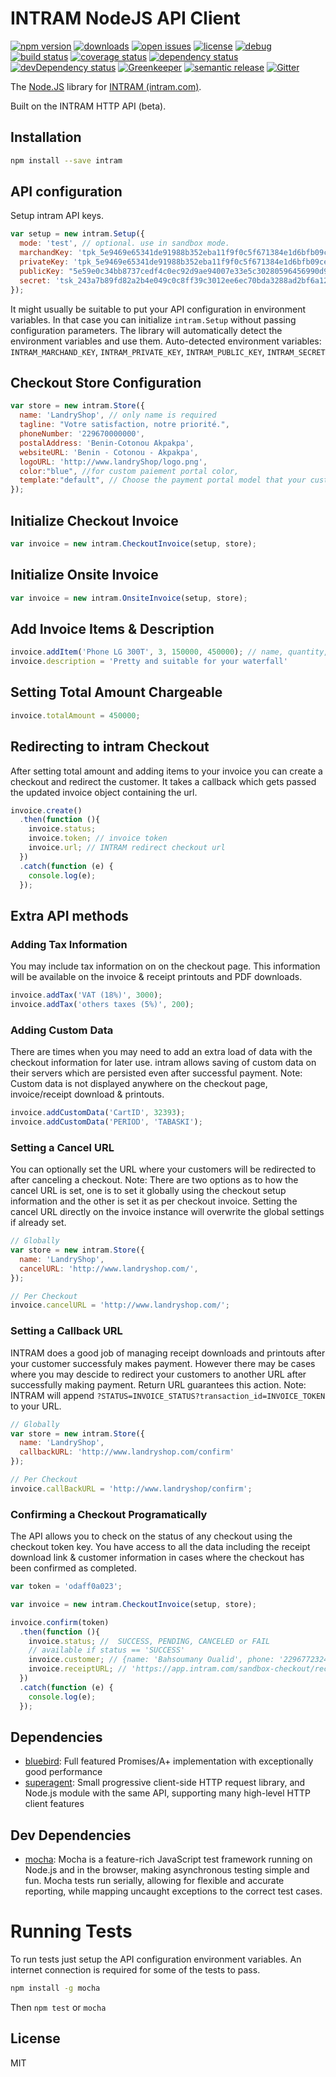 # INTRAM NodeJS API Client


[![npm version](https://badge.fury.io/js/intram-node.svg)](https://npmjs.org/package/intram-node)  [![downloads](https://img.shields.io/npm/dw/intram-node.svg)](https://npmjs.org/package/intram-node)  [![open issues](https://img.shields.io/github/issues-raw/suntech/intram-node.svg)](https://github.com/suntech/intram-node/issues)  [![license](https://img.shields.io/github/license/suntech/intram-node.svg)](https://github.com/suntech/intram-node/blob/master/LICENSE)  [![debug](https://img.shields.io/badge/debug-blue.svg)](https://github.com/visionmedia/debug#readme)  [![build status](https://img.shields.io/travis/suntech/intram-node/master.svg)](https://travis-ci.org/suntech/intram-node#master)  [![coverage status](https://coveralls.io/repos/suntech/intram-node/badge.svg)](https://coveralls.io/github/suntech/intram-node)  [![dependency status](https://david-dm.org/suntech/intram-node.svg?theme=shields.io)](https://david-dm.org/suntech/intram-node)  [![devDependency status](https://david-dm.org/suntech/intram-node/dev-status.svg)](https://david-dm.org/suntech/intram-node#info=devDependencies)  [![Greenkeeper](https://badges.greenkeeper.io/suntech/intram-node.svg)](https://greenkeeper.io/)  [![semantic release](https://img.shields.io/badge/%20%20%F0%9F%93%A6%F0%9F%9A%80-semantic--release-e10079.svg)](https://github.com/semantic-release/semantic-release#badge)  [![Gitter](https://badges.gitter.im/suntech/intram-node.svg)](https://gitter.im/suntech/intram-node)

The [Node.JS](http://nodejs.org) library for [INTRAM (intram.com)](https://intram.com).

Built on the INTRAM HTTP API (beta).

## Installation

```sh
npm install --save intram
```

## API configuration

Setup intram API keys.

```js
var setup = new intram.Setup({
  mode: 'test', // optional. use in sandbox mode.
  marchandKey: 'tpk_5e9469e65341de91988b352eba11f9f0c5f671384e1d6bfb09ce30103bcc09903b42dfacfb2b436d4b48af01f763bbaa1748b1d6ea165d4a2f581bcfd1fd8943',
  privateKey: 'tpk_5e9469e65341de91988b352eba11f9f0c5f671384e1d6bfb09ce30103bcc09903b42dfacfb2b436d4b48af01f763bbaa1748b1d6ea165d4a2f581bcfd1fd8943',
  publicKey: "5e59e0c34bb8737cedf4c0ec92d9ae94007e33e5c30280596456990d9fc2f6058147a092fa6017ab5a25150fc0dd2991cff0e49b9ee8cb04355b689769d68d44",
  secret: 'tsk_243a7b89fd82a2b4e049c0c8ff39c3012ee6ec70bda3288ad2bf6a1270439ce4245e2f1ea7e4c03beb5cd807cbc7a32c0baf7de3a1f9d9b8593bab38af6531f7'          
});
```

It might usually be suitable to put your API configuration in environment variables. In that case you can initialize `intram.Setup` without passing configuration parameters.
The library will automatically detect the environment variables and use them.
Auto-detected environment variables: `INTRAM_MARCHAND_KEY`, `INTRAM_PRIVATE_KEY`, `INTRAM_PUBLIC_KEY`,  `INTRAM_SECRET`


## Checkout Store Configuration

```js
var store = new intram.Store({
  name: 'LandryShop', // only name is required
  tagline: "Votre satisfaction, notre priorité.",
  phoneNumber: '229670000000',
  postalAddress: 'Benin-Cotonou Akpakpa',
  websiteURL: 'Benin - Cotonou - Akpakpa',
  logoURL: 'http://www.landryShop/logo.png',
  color:"blue", //for custom paiement portal color,
  template:"default", // Choose the payment portal model that your customers will see
});
```

## Initialize Checkout Invoice

```js
var invoice = new intram.CheckoutInvoice(setup, store);
```

## Initialize Onsite Invoice

```js
var invoice = new intram.OnsiteInvoice(setup, store);
```

## Add Invoice Items & Description

```js
invoice.addItem('Phone LG 300T', 3, 150000, 450000); // name, quantity, unit price, total price
invoice.description = 'Pretty and suitable for your waterfall'
```

## Setting Total Amount Chargeable

```js
invoice.totalAmount = 450000;
```

## Redirecting to intram Checkout
After setting total amount and adding items to your invoice you can create a checkout and redirect the customer. It takes a callback which gets passed the updated invoice object containing the url.

```js
invoice.create()
  .then(function (){
    invoice.status;
    invoice.token; // invoice token
    invoice.url; // INTRAM redirect checkout url
  })
  .catch(function (e) {
    console.log(e);
  });
```

## Extra API methods

### Adding Tax Information
You may include tax information on on the checkout page. This information will be available on the invoice & receipt printouts and PDF downloads.

```js
invoice.addTax('VAT (18%)', 3000);
invoice.addTax('others taxes (5%)', 200);
```

### Adding Custom Data
There are times when you may need to add an extra load of data with the checkout information for later use. intram allows saving of custom data on their servers which are persisted even after successful payment.
Note: Custom data is not displayed anywhere on the checkout page, invoice/receipt download & printouts.

```js
invoice.addCustomData('CartID', 32393);
invoice.addCustomData('PERIOD', 'TABASKI');
```

### Setting a Cancel URL
You can optionally set the URL where your customers will be redirected to after canceling a checkout.
Note: There are two options as to how the cancel URL is set, one is to set it globally using the checkout setup information and the other is set it as per checkout invoice.
Setting the cancel URL directly on the invoice instance will overwrite the global settings if already set.

```js
// Globally
var store = new intram.Store({
  name: 'LandryShop',
  cancelURL: 'http://www.landryshop.com/',
});

// Per Checkout
invoice.cancelURL = 'http://www.landryshop.com/';
```

### Setting a Callback URL
INTRAM does a good job of managing receipt downloads and printouts after your customer successfuly makes payment. However there may be cases where you may descide to redirect your customers to another URL after successfully making payment. Return URL guarantees this action.
Note: INTRAM will append `?STATUS=INVOICE_STATUS?transaction_id=INVOICE_TOKEN` to your URL.

```js
// Globally
var store = new intram.Store({
  name: 'LandryShop',
  callbackURL: 'http://www.landryshop.com/confirm'
});

// Per Checkout
invoice.callBackURL = 'http://www.landryshop/confirm';
```

### Confirming a Checkout Programatically
The API allows you to check on the status of any checkout using the checkout token key. You have access to all the data including the receipt download link & customer information in cases where the checkout has been confirmed as completed.

```js
var token = 'odaff0a023';

var invoice = new intram.CheckoutInvoice(setup, store);

invoice.confirm(token)
  .then(function (){
    invoice.status; //  SUCCESS, PENDING, CANCELED or FAIL
    // available if status == 'SUCCESS'
    invoice.customer; // {name: 'Bahsoumany Oualid', phone: '22967723243', email: 'obahsoumane@gmail.com'}
    invoice.receiptURL; // 'https://app.intram.com/sandbox-checkout/receipt/pdf/test_44a6fef19a.pdf'
  })
  .catch(function (e) {
    console.log(e);
  });
```
## Dependencies

- [bluebird](https://github.com/petkaantonov/bluebird): Full featured Promises/A+ implementation with exceptionally good performance
- [superagent](https://github.com/visionmedia/superagent): Small progressive client-side HTTP request library, and Node.js module with the same API, supporting many high-level HTTP client features

## Dev Dependencies

- [mocha](https://github.com/mochajs/mocha): Mocha is a feature-rich JavaScript test framework running on Node.js and in the browser, making asynchronous testing simple and fun. Mocha tests run serially, allowing for flexible and accurate reporting, while mapping uncaught exceptions to the correct test cases.


# Running Tests
To run tests just setup the API configuration environment variables. An internet connection is required for some of the tests to pass.

```sh
npm install -g mocha
```
Then
`npm test` or `mocha`

## License
MIT